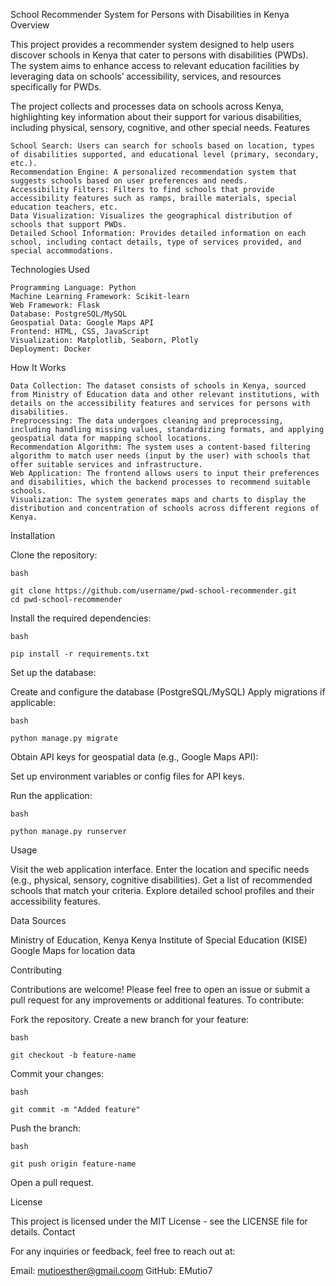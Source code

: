 School Recommender System for Persons with Disabilities in Kenya
Overview

This project provides a recommender system designed to help users discover schools in Kenya that cater to persons with disabilities (PWDs). The system aims to enhance access to relevant education facilities by leveraging data on schools’ accessibility, services, and resources specifically for PWDs.

The project collects and processes data on schools across Kenya, highlighting key information about their support for various disabilities, including physical, sensory, cognitive, and other special needs.
Features

    School Search: Users can search for schools based on location, types of disabilities supported, and educational level (primary, secondary, etc.).
    Recommendation Engine: A personalized recommendation system that suggests schools based on user preferences and needs.
    Accessibility Filters: Filters to find schools that provide accessibility features such as ramps, braille materials, special education teachers, etc.
    Data Visualization: Visualizes the geographical distribution of schools that support PWDs.
    Detailed School Information: Provides detailed information on each school, including contact details, type of services provided, and special accommodations.

Technologies Used

    Programming Language: Python
    Machine Learning Framework: Scikit-learn
    Web Framework: Flask
    Database: PostgreSQL/MySQL
    Geospatial Data: Google Maps API
    Frontend: HTML, CSS, JavaScript
    Visualization: Matplotlib, Seaborn, Plotly
    Deployment: Docker

How It Works

    Data Collection: The dataset consists of schools in Kenya, sourced from Ministry of Education data and other relevant institutions, with details on the accessibility features and services for persons with disabilities.
    Preprocessing: The data undergoes cleaning and preprocessing, including handling missing values, standardizing formats, and applying geospatial data for mapping school locations.
    Recommendation Algorithm: The system uses a content-based filtering algorithm to match user needs (input by the user) with schools that offer suitable services and infrastructure.
    Web Application: The frontend allows users to input their preferences and disabilities, which the backend processes to recommend suitable schools.
    Visualization: The system generates maps and charts to display the distribution and concentration of schools across different regions of Kenya.

Installation

  Clone the repository:

    bash

    git clone https://github.com/username/pwd-school-recommender.git
    cd pwd-school-recommender

Install the required dependencies:

    bash

    pip install -r requirements.txt

Set up the database:

  Create and configure the database (PostgreSQL/MySQL)
  Apply migrations if applicable:

    bash

    python manage.py migrate

Obtain API keys for geospatial data (e.g., Google Maps API):

  Set up environment variables or config files for API keys.

Run the application:

    bash

    python manage.py runserver

Usage

  Visit the web application interface.
  Enter the location and specific needs (e.g., physical, sensory, cognitive disabilities).
  Get a list of recommended schools that match your criteria.
  Explore detailed school profiles and their accessibility features.

Data Sources

  Ministry of Education, Kenya
  Kenya Institute of Special Education (KISE)
  Google Maps for location data

Contributing

Contributions are welcome! Please feel free to open an issue or submit a pull request for any improvements or additional features.
To contribute:

  Fork the repository.
  Create a new branch for your feature:

    bash

    git checkout -b feature-name

Commit your changes:

    bash

    git commit -m "Added feature"

Push the branch:

    bash

    git push origin feature-name

  Open a pull request.

License

This project is licensed under the MIT License - see the LICENSE file for details.
Contact

For any inquiries or feedback, feel free to reach out at:

  Email: mutioesther@gmail.coom
  GitHub: EMutio7
